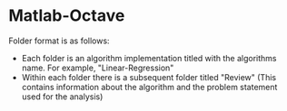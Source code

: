 # Matlab-Octave

Folder format is as follows:
- Each folder is an algorithm implementation titled with the algorithms name. For example, "Linear-Regression"
- Within each folder there is a subsequent folder titled "Review" (This contains information about the algorithm and the problem statement used for the analysis)

